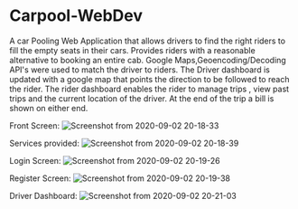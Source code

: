 # Carpool-WebDev
A car Pooling Web Application that allows drivers to find the right riders to fill the empty seats in their cars. Provides riders with a reasonable alternative to booking an entire cab. Google Maps,Geoencoding/Decoding API's were used to match the driver to riders. The Driver dashboard is updated with a google map that points the direction to be followed to reach the rider. The rider dashboard enables the rider to manage trips , view past trips and the current location of the driver. At the end of the trip a bill is shown on either end.


Front Screen:
![Screenshot from 2020-09-02 20-18-33](https://user-images.githubusercontent.com/39628343/92009276-e5bbee80-ed65-11ea-9d05-93b378f6cd58.png)


Services provided:
![Screenshot from 2020-09-02 20-18-39](https://user-images.githubusercontent.com/39628343/92009271-e5235800-ed65-11ea-9a5c-5efb2a1a416b.png)


Login Screen:
![Screenshot from 2020-09-02 20-19-26](https://user-images.githubusercontent.com/39628343/91999673-45ac9800-ed5a-11ea-82bb-bc79717745d0.png)


Register Screen:
![Screenshot from 2020-09-02 20-19-38](https://user-images.githubusercontent.com/39628343/91999684-47765b80-ed5a-11ea-8be4-a0a206b0134e.png)


Driver Dashboard:
![Screenshot from 2020-09-02 20-21-03](https://user-images.githubusercontent.com/39628343/91999688-49401f00-ed5a-11ea-8a2c-f7493b6015fc.png)
